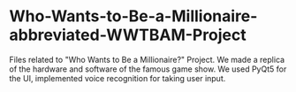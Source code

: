 # Who-Wants-to-Be-a-Millionaire-abbreviated-WWTBAM-Project
Files related to "Who Wants to Be a Millionaire?" Project. We made a replica of the hardware and software of the famous game show. We used PyQt5 for the UI, implemented voice recognition for taking user input.  
